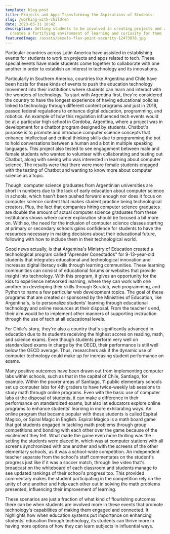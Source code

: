 ```yaml
---
template: blog-post
title: Projects and Apps Transforming the Aspirations of Students
slug: /working-with-children
date: 2023-03-31 18:42
description: Getting students to be involved in creating projects and apps
  creates a fortifying environment of learning and curiosity for them
featuredImage: /assets/pexels-flex-point-security-12473878.jpg
---
```

Particular countries across Latin America have assisted in establishing events for students to work on projects and apps related to tech. These special events have made students come together to collaborate with one another in order to establish an interest in technology and its innovations. 

Particularly in Southern America, countries like Argentina and Chile have been hosts for these kinds of events to push the education technology movement into their institutions where students can learn and interact with the wonders of technology. To start with Argentina first, they're considered the country to have the longest experience of having educational policies linked to technology through different content programs and just in 2018, passed federal regulations to enhance digital education, programming, and robotics. An example of how this regulation influenced tech events would be at a particular high school in Cordoba, Argentina, where a project was in development for a chatbot program designed by students. Chatbot's purpose is to promote and introduce computer science concepts that enhance intellectual and critical thinking skills due to programming the bot to hold conversations between a human and a bot in multiple speaking languages. This project also tested to see engagement between male and female students who wanted to volunteer with collaborating and testing out Chatbot, along with seeing who was interested in learning about computer science. The results were that there were more female students engaged with the testing of Chatbot and wanting to know more about computer science as a topic. 

Though, computer science graduates from Argentinian universities are short in numbers due to the lack of early education about computer science in schools, which hasn't been pushed forward enough nor does it focus on computer science content that makes student practice being technological creators. Plus, the fact that companies hiring computer science graduates are double the amount of actual computer science graduates from these institutions shows where career exploration should be focused a bit more on. With so, the need for the inclusion of computer science classes starting at primary or secondary schools gains confidence for students to have the resources necessary in making decisions about their educational future, following with how to include them in their technological world. 

Good news actually, is that Argentina's Ministry of Education created a technological program called "Aprender Conectados" for 9-13-year-old students that integrates educational and technological innovation and increases digital literacy skills through learning communities. These learning communities can consist of educational forums or websites that provide insight into technology. With this program, it gives an opportunity for the kids to experience networked learning, where they can work with one another on developing their skills through Scratch, web programming, and Python to name a few particular web development topics. The goal of these programs that are created or sponsored by the Ministries of Education, like Argentina's, is to personalize students' learning through educational technology and online resources at their disposal. From the teacher's end, their aim would be to implement other manners of supporting instruction through the use of tech at all educational levels. 

For Chile's story, they're also a country that's significantly advanced in education due to its students receiving the highest scores on reading, math, and science exams. Even though students perform very well on standardized exams in charge by the OECD, their performance is still well below the OECD average. Thus, researchers ask if the dynamic use of computer technology could make up for increasing student performance on exams.

Many positive outcomes have been drawn out from implementing computer labs within schools, such as that in the capital of Chile, Santiago, for example. Within the poorer areas of Santiago, 11 public elementary schools set up computer labs for 4th graders to have twice-weekly lab sessions to study math through online programs. Even with the basic use of computer labs at the disposal of students, it can make a difference in their performance on standardized exams, but also let educators explore online programs to enhance students' learning in more exhilarating ways. An online program that became popular with these students is called Espiral Magico, or Spiral Magic in English. Espiral Magico is a math board game that got students engaged in tackling math problems through group competitions and bonding with each other over the game because of the excitement they felt. What made the game even more thrilling was the setting the students were placed in, which was at computer stations with all screens synchronized with one another and with the screens of the other elementary schools, as it was a school-wide competition. An independent teacher separate from the school's staff commentates on the student's progress just like if it was a soccer match, through live video that's broadcast on the whiteboard of each classroom and students manage to see updated rankings of their school's progress too. This provided commentary makes the student participating in the competition rely on the unity of one another and help each other out in solving the math problems presented, influencing their improvement of learning.

These scenarios are just a fraction of what kind of flourishing outcomes there can be when students are involved more in these events that promote technology's capabilities of making them engaged and connected. It highlights how when education systems put importance on enhancing students' education through technology, its students can thrive more in having more options of how they can learn subjects in influential ways.
